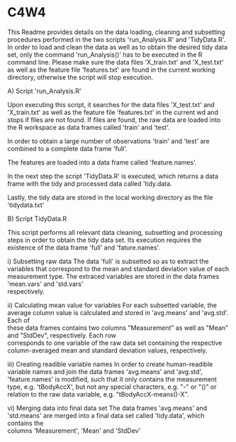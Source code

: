 # C4W4
This Readme provides details on the data loading, cleaning and subsetting procedures performed in the two scripts 'run_Analysis.R' and 'TidyData.R'. In order to load and clean the data as well as to obtain the desired tidy data set, only the command 'run_Analysis()' has to be executed in the R command line. Please make sure the data files 'X_train.txt' and 
'X_test.txt' as well as the feature file 'features.txt' are found in the current working directory, otherwise the script will stop execution.

A) Script 'run_Analysis.R'

Upon executing this script, it searches for the data files 'X_test.txt' and 'X_train.txt' as well as the feature file 'features.txt' in the current wd and stops if files are not found. If files are found, the raw data are loaded into the R workspace as data frames called 'train' and 'test'.

In order to obtain a large number of observations 'train' and 'test' are combined to a complete data frame 'full'.

The features are loaded into a data frame called 'feature.names'.

In the next step the script 'TidyData.R' is executed, which returns a data frame with the tidy and processed data called 'tidy.data.

Lastly, the tidy data are stored in the local working directory as the file 'tidydata.txt'

B) Script TidyData.R

This script performs all relevant data cleaning, subsetting and processing steps in order to obtain the tidy data set. Its execution requires the existence of the data frame 'full' and 'fature.names'.

i)    Subsetting raw data
        The data 'full' is subsetted so as to extract the variables that correspond to the mean and standard deviation value
        of each measurement type. The extraced variables are stored in the data frames 'mean.vars' and 'std.vars'              
        respectively.
        
ii)   Calculating mean value for variables
        For each subsetted variable, the average column value is calculated and stored in 'avg.means' and 'avg.std'. Each of  
        these data frames contains two columns "Measurement" as well as "Mean" and "StdDev", respectively. Each row   
        corresponds to one variable of the raw data set containing the respective column-averaged mean and standard deviation 
        values, respectively.
        
iii)    Creating readible variable names
        In order to create human-readible variable names and join the data frames 'avg.means' and 'avg.std', 'feature.names' 
        is modified, such that it only contains the measurement type, e.g. 'tBodyAccX', but not any special characters, e.g. 
        "-" or "()" or relation to the raw data variable, e.g. "tBodyAccX-means()-X".
        
vi)   Merging data into final data set
        The data frames 'avg.means' and 'std.means' are merged into a final data set called 'tidy.data', which contains the   
        columns 'Measurement', 'Mean' and 'StdDev'
        

